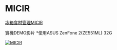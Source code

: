 # MICIR

[冰箱食材管理MICIR](https://www.youtube.com/watch?v=f6d3duiAIRI)

實機DEMO影片 *使用ASUS ZenFone 2(ZE551ML) 32G

[![MICIR](https://img.youtube.com/vi/f6d3duiAIRI/0.jpg)](https://www.youtube.com/watch?v=f6d3duiAIRI)

